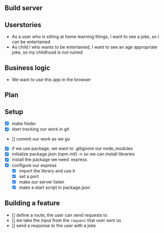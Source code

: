 ## Build server

## Userstories

- As a user who is sitting at home learning things, I want to see a joke, so I can be entertained
- As child I who wants to be entertained, I want to see an age appropriate joke, so my childhood is not ruined

## Business logic

- We want to use this app in the browser

## Plan

## Setup

- [x] make folder
- [x] start tracking our work in git
- [] commit our work as we go
- [x] if we use package, we want to .gitignore our node_modules
- [x] initialize package.json (npm init) -> so we can install libraries
- [x] install the package we need: express
- [x] configure our express
  - [x] import the library and use it
  - [x] set a port
  - [x] make our server listen
  - [x] make a start script in package.json

## Building a feature

- [] define a route, the user can send requests to
- [] we take the input from the `request` that user sent us
- [] send a response to the user with a joke
